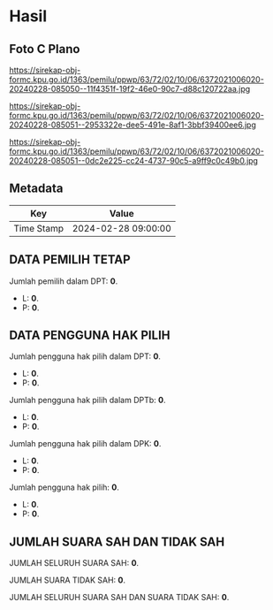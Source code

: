 # Hasil

## Foto C Plano

https://sirekap-obj-formc.kpu.go.id/1363/pemilu/ppwp/63/72/02/10/06/6372021006020-20240228-085050--11f4351f-19f2-46e0-90c7-d88c120722aa.jpg

https://sirekap-obj-formc.kpu.go.id/1363/pemilu/ppwp/63/72/02/10/06/6372021006020-20240228-085051--2953322e-dee5-491e-8af1-3bbf39400ee6.jpg

https://sirekap-obj-formc.kpu.go.id/1363/pemilu/ppwp/63/72/02/10/06/6372021006020-20240228-085051--0dc2e225-cc24-4737-90c5-a9ff9c0c49b0.jpg


## Metadata

| Key        | Value               |
| ---------- | ------------------- |
| Time Stamp | 2024-02-28 09:00:00 |


## DATA PEMILIH TETAP

Jumlah pemilih dalam DPT: **0**.
 * L: **0**.
 * P: **0**.

## DATA PENGGUNA HAK PILIH

Jumlah pengguna hak pilih dalam DPT: **0**.
 * L: **0**.
 * P: **0**.

Jumlah pengguna hak pilih dalam DPTb: **0**.
 * L: **0**.
 * P: **0**.

Jumlah pengguna hak pilih dalam DPK: **0**.
 * L: **0**.
 * P: **0**.

Jumlah pengguna hak pilih: **0**.
 * L: **0**.
 * P: **0**.

## JUMLAH SUARA SAH DAN TIDAK SAH

JUMLAH SELURUH SUARA SAH: **0**.

JUMLAH SUARA TIDAK SAH: **0**.

JUMLAH SELURUH SUARA SAH DAN SUARA TIDAK SAH: **0**.


